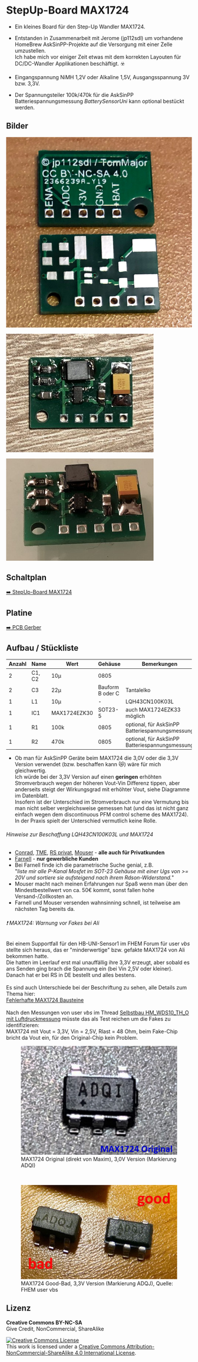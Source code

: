 
# StepUp-Board MAX1724

- Ein kleines Board für den Step-Up Wandler MAX1724.

- Entstanden in Zusammenarbeit mit Jerome (jp112sdl) um vorhandene HomeBrew AskSinPP-Projekte auf die Versorgung mit einer Zelle umzustellen.<br>
  Ich habe mich vor einiger Zeit etwas mit dem korrekten Layouten für DC/DC-Wandler Applikationen beschäftigt. :biohazard:

- Eingangspannung NiMH 1,2V oder Alkaline 1,5V, Ausgangsspannung 3V bzw. 3,3V.

- Der Spannungsteiler 100k/470k für die AskSinPP Batteriespannungsmessung *BatterySensorUni* kann optional bestückt werden.


## Bilder

![pic](Images/StepUp_Board_MAX1724_1.jpg)

![pic](Images/StepUp_Board_MAX1724_2.jpg)

![pic](Images/StepUp_Board_MAX1724_3.jpg)


## Schaltplan

[:arrow_right: StepUp-Board MAX1724](https://github.com/TomMajor/SmartHome/tree/master/PCB/StepUp_Board_MAX1724/Files/StepUp_Board_MAX1724.pdf)


## Platine

[:arrow_right: PCB Gerber](Gerber)


## Aufbau / Stückliste

| Anzahl	| Name	    | Wert	            | Gehäuse       | Bemerkungen |
|---|---|---|---|---|
| 2 | C1, C2 | 10µ            | 0805	| |
| 2 | C3   | 22µ              | Bauform B oder C | Tantalelko |
| 1 | L1   | 10µ              | - | LQH43CN100K03L |
| 1 | IC1  | MAX1724EZK30     | SOT23-5 | auch MAX1724EZK33 möglich |
| 1 | R1   | 100k             | 0805	| optional, für AskSinPP Batteriespannungsmessung |
| 1 | R2   | 470k             | 0805	| optional, für AskSinPP Batteriespannungsmessung |

- Ob man für AskSinPP Geräte beim MAX1724 die 3,0V oder die 3,3V Version verwendet (bzw. beschaffen kann :crying_cat_face:) wäre für mich gleichwertig.<br>
Ich würde bei der 3,3V Version auf einen **geringen** erhöhten Stromverbrauch wegen der höheren Vout-Vin Differenz tippen, aber anderseits steigt der Wirkungsgrad mit erhöhter Vout, siehe Diagramme im Datenblatt.<br>
Insofern ist der Unterschied im Stromverbrauch nur eine Vermutung bis man nicht selber vergleichsweise gemessen hat (und das ist nicht ganz einfach wegen dem discontinuous PFM control scheme des MAX1724).<br>
In der Praxis spielt der Unterschied vermutlich keine Rolle.

###### Hinweise zur Beschaffung LQH43CN100K03L und MAX1724

- [Conrad](https://www.conrad.de), [TME](https://www.tme.eu/de), [RS privat](https://www.rsonline-privat.de), [Mouser](https://www.mouser.de) - **alle auch für Privatkunden**
- [Farnell](https://de.farnell.com) - **nur gewerbliche Kunden**
- Bei Farnell finde ich die parametrische Suche genial, z.B.<br>
"*liste mir alle P-Kanal Mosfet im SOT-23 Gehäuse mit einer Ugs von >= 20V und sortiere sie aufsteigend nach ihrem Rdson-Widerstand.*"
- Mouser macht nach meinen Erfahrungen nur Spaß wenn man über den Mindestbestellwert von ca. 50€ kommt, sonst fallen hohe Versand-/Zollkosten an.
- Farnell und Mouser versenden wahnsinning schnell, ist teilweise am nächsten Tag bereits da.

###### :exclamation: MAX1724: Warnung vor Fakes bei Ali

Bei einem Supportfall für den HB-UNI-Sensor1 im FHEM Forum für user *vbs* stellte sich heraus, das er "minderwertige" bzw. gefakte MAX1724 von Ali bekommen hatte.<br>
Die hatten im Leerlauf erst mal unauffällig ihre 3,3V erzeugt, aber sobald es ans Senden ging brach die Spannung ein (bei Vin 2,5V oder kleiner).<br>
Danach hat er bei RS in DE bestellt und alles bestens.<br><br>
Es sind auch Unterschiede bei der Beschriftung zu sehen, alle Details zum Thema hier:<br>
[Fehlerhafte MAX1724 Bausteine](https://forum.fhem.de/index.php/topic,100165.0.html)<br><br>
Nach den Messungen von user *vbs* im Thread [Selbstbau HM_WDS10_TH_O mit Luftdruckmessung](https://forum.fhem.de/index.php/topic,20620.msg930511.html#msg930511) müsste das als Test reichen um die Fakes zu identifizieren:<br>
MAX1724 mit Vout = 3,3V, Vin = 2,5V, Rlast = 48 Ohm, beim Fake-Chip bricht da Vout ein, für den Original-Chip kein Problem.<br>

<figure>
  <img src="Images/MAX1724_Original.jpg"/>
  <figcaption>MAX1724 Original (direkt von Maxim), 3,0V Version (Markierung ADQI)</figcaption>
</figure>
<br>
<figure>
  <img src="Images/MAX1724_Good_Bad.jpg"/>
  <figcaption>MAX1724 Good-Bad, 3,3V Version (Markierung ADQJ), Quelle: FHEM user vbs</figcaption>
</figure>


## Lizenz

**Creative Commons BY-NC-SA**<br>
Give Credit, NonCommercial, ShareAlike

<a rel="license" href="http://creativecommons.org/licenses/by-nc-sa/4.0/"><img alt="Creative Commons License" style="border-width:0" src="https://i.creativecommons.org/l/by-nc-sa/4.0/88x31.png" /></a><br />This work is licensed under a <a rel="license" href="http://creativecommons.org/licenses/by-nc-sa/4.0/">Creative Commons Attribution-NonCommercial-ShareAlike 4.0 International License</a>.
